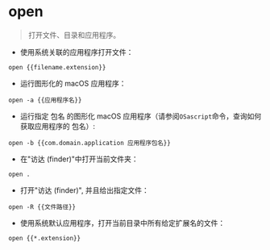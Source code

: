 # open

> 打开文件、目录和应用程序。

- 使用系统关联的应用程序打开文件：

`open {{filename.extension}}`

- 运行图形化的 macOS 应用程序：

`open -a {{应用程序名}}`

- 运行指定 包名 的图形化 macOS 应用程序（请参阅`OSascript`命令，查询如何获取应用程序的 包名）:

`open -b {{com.domain.application 应用程序包名}}`

- 在"访达 (finder)"中打开当前文件夹：

`open .`

- 打开"访达 (finder)", 并且给出指定文件：

`open -R {{文件路径}}`

- 使用系统默认应用程序，打开当前目录中所有给定扩展名的文件：

`open {{*.extension}}`
